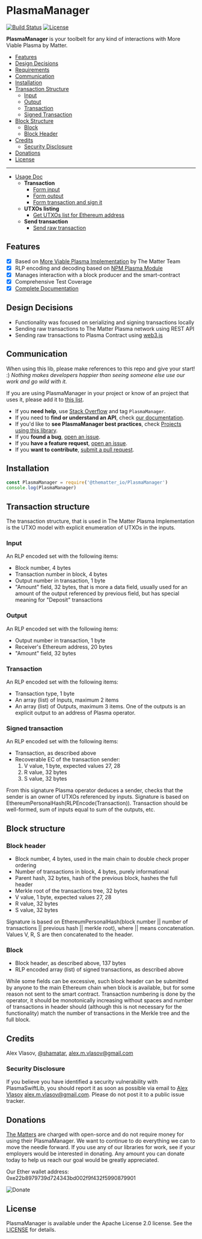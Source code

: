 # PlasmaManager
[![Build Status](https://travis-ci.com/matterinc/PlasmaManager.svg?branch=master)](https://travis-ci.com/matterinc/PlasmaManager)
[![License](https://img.shields.io/badge/License-Apache%202.0-blue.svg)](https://opensource.org/licenses/Apache-2.0)

**PlasmaManager** is your toolbelt for any kind of interactions with More Viable Plasma by Matter.

  * [Features](#features)
  * [Design Decisions](#design-decisions)
  * [Requirements](#requirements)
  * [Communication](#communication)
  * [Installation](#installation)
  * [Transaction Structure](#transaction-structure) 
    + [Input](#input)
    + [Output](#output)
    + [Transaction](#transaction)
    + [Signed Transaction](#signed-transaction)
  * [Block Structure](#block-structure) 
    + [Block](#block)
    + [Block Header](#block-header)
  * [Credits](#credits)
    + [Security Disclosure](#security-disclosure)
  * [Donations](#donations)
  * [License](#license)

---
  - [Usage Doc](https://github.com/matterinc/PlasmaManager/blob/documentation/Documentation/Usage.md)
	- **Transaction** 
		- [Form input](https://github.com/matterinc/PlasmaManager/blob/documentation/Documentation/Usage.md#form-input)
		- [Form output](https://github.com/matterinc/PlasmaManager/blob/documentation/Documentation/Usage.md#form-output)
		- [Form transaction and sign it](https://github.com/matterinc/PlasmaManager/blob/documentation/Documentation/Usage.md#form-transaction-and-sign-it)
	- **UTXOs listing** 
		- [Get UTXOs list for Ethereum address](https://github.com/matterinc/PlasmaManager/blob/documentation/Documentation/Usage.md#get-utxos-list-for-ethereum-address)
	- **Send transaction** 
		- [Send raw transaction](https://github.com/matterinc/PlasmaManager/blob/documentation/Documentation/Usage.md#send-raw-transaction)	

## Features

- [x] Based on [More Viable Plasma Implementation](https://github.com/matterinc/PlasmaContract) by The Matter Team
- [x] RLP encoding and decoding based on [NPM Plasma Module](https://github.com/matterinc/plasma.js) 
- [x] Manages interaction with a block producer and the smart-contract
- [x] Comprehensive Test Coverage
- [x] [Complete Documentation](https://matterinc.github.io/PlasmaManager)

## Design Decisions

- Functionality was focused on serializing and signing transactions locally
- Sending raw transactions to The Matter Plasma network using REST API
- Sending raw transactions to Plasma Contract using [web3.js](https://github.com/ethereum/web3.js)

## Communication

When using this lib, please make references to this repo and give your start! :)
*Nothing makes developers happier than seeing someone else use our work and go wild with it.*

If you are using PlasmaManager in your project or know of an project that uses it, please add it to [this list](https://github.com/matterinc/PlasmaManager/wiki/Projects-using-PlasmaSwiftLib).

- If you **need help**, use [Stack Overflow](https://stackoverflow.com/questions/tagged/PlasmaManager) and tag `PlasmaManager`.
- If you need to **find or understand an API**, check [our documentation](http://matterinc.github.io/PlasmaManager/).
- If you'd like to **see PlasmaManager best practices**, check [Projects using this library](https://github.com/matterinc/PlasmaManager/wiki/Projects-using-PlasmaSwiftLib).
- If you **found a bug**, [open an issue](https://github.com/matterinc/PlasmaManager/issues).
- If you **have a feature request**, [open an issue](https://github.com/matterinc/PlasmaManager/issues).
- If you **want to contribute**, [submit a pull request](https://github.com/matterinc/PlasmaManager/pulls).

## Installation

```javascript
const PlasmaManager = require('@thematter_io/PlasmaManager')
console.log(PlasmaManager)
```

## Transaction structure

The transaction structure, that is used in The Matter Plasma Implementation is the UTXO model with explicit enumeration of UTXOs in the inputs.

### Input
An RLP encoded set with the following items:
- Block number, 4 bytes
- Transaction number in block, 4 bytes
- Output number in transaction, 1 byte
- "Amount" field, 32 bytes, that is more a data field, usually used for an amount of the output referenced by previous field, but has special meaning for "Deposit" transactions

### Output
An RLP encoded set with the following items:
- Output number in transaction, 1 byte
- Receiver's Ethereum address, 20 bytes
- "Amount" field, 32 bytes

### Transaction 
An RLP encoded set with the following items:
- Transaction type, 1 byte
- An array (list) of Inputs, maximum 2 items
- An array (list) of Outputs, maximum 3 items. One of the outputs is an explicit output to an address of Plasma operator.

### Signed transaction 
An RLP encoded set with the following items:
- Transaction, as described above
- Recoverable EC of the transaction sender:
   1) V value, 1 byte, expected values 27, 28
   2) R value, 32 bytes
   3) S value, 32 bytes

From this signature Plasma operator deduces a sender, checks that the sender is an owner of UTXOs referenced by inputs. Signature is based on EthereumPersonalHash(RLPEncode(Transaction)). Transaction should be well-formed, sum of inputs equal to sum of the outputs, etc.

## Block structure

### Block header
- Block number, 4 bytes, used in the main chain to double check proper ordering
- Number of transactions in block, 4 bytes, purely informational
- Parent hash, 32 bytes, hash of the previous block, hashes the full header
- Merkle root of the transactions tree, 32 bytes
- V value, 1 byte, expected values 27, 28
- R value, 32 bytes
- S value, 32 bytes

Signature is based on EthereumPersonalHash(block number || number of transactions || previous hash || merkle root), where || means concatenation. Values V, R, S are then concatenated to the header.

### Block
- Block header, as described above, 137 bytes
- RLP encoded array (list) of signed transactions, as described above

While some fields can be excessive, such block header can be submitted by anyone to the main Ethereum chain when block is available, but for some reason not sent to the smart contract. Transaction numbering is done by the operator, it should be monotonically increasing without spaces and number of transactions in header should (although this is not necessary for the functionality) match the number of transactions in the Merkle tree and the full block.

## Credits

Alex Vlasov, [@shamatar](https://github.com/shamatar),  alex.m.vlasov@gmail.com

### Security Disclosure

If you believe you have identified a security vulnerability with PlasmaSwiftLib, you should report it as soon as possible via email to [Alex Vlasov](https://github.com/shamatar)  alex.m.vlasov@gmail.com. Please do not post it to a public issue tracker.

## Donations

[The Matters](https://github.com/orgs/matterinc/people) are charged with open-sorсe and do not require money for using their PlasmaManager.
We want to continue to do everything we can to move the needle forward.
If you use any of our libraries for work, see if your employers would be interested in donating. Any amount you can donate today to help us reach our goal would be greatly appreciated.

Our Ether wallet address: 0xe22b8979739d724343bd002f9f432f5990879901

![Donate](http://qrcoder.ru/code/?0xe22b8979739d724343bd002f9f432f5990879901&4&0)

## License

PlasmaManager is available under the Apache License 2.0 license. See the [LICENSE](https://github.com/matterinc/PlasmaManager/blob/master/LICENSE) for details.
